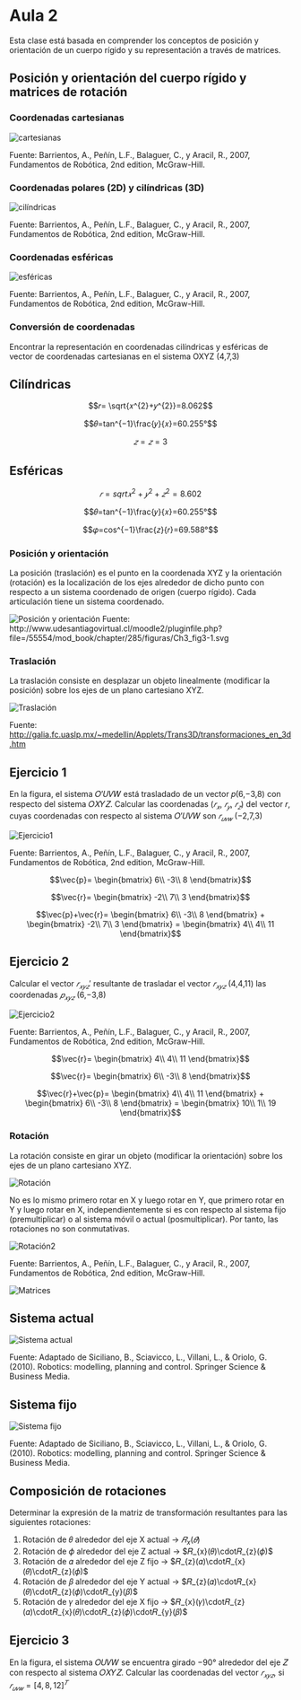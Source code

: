 <h1>Aula 2</h1>

Esta clase está basada en comprender los conceptos de posición y orientación de un cuerpo rígido y su representación a través de matrices.

<h2>Posición y orientación del cuerpo rígido y matrices de rotación</h2>

<h3>Coordenadas cartesianas</h3>

![cartesianas](image.png)

Fuente: Barrientos, A., Peñín, L.F., Balaguer, C., y Aracil, R., 2007, Fundamentos de Robótica, 2nd edition, McGraw-Hill.

<h3>Coordenadas polares (2D) y cilíndricas (3D)</h3>

![cilíndricas](image-1.png)

Fuente: Barrientos, A., Peñín, L.F., Balaguer, C., y Aracil, R., 2007, Fundamentos de Robótica, 2nd edition, McGraw-Hill.

<h3>Coordenadas esféricas</h3>

![esféricas](image-2.png)

Fuente: Barrientos, A., Peñín, L.F., Balaguer, C., y Aracil, R., 2007, Fundamentos de Robótica, 2nd edition, McGraw-Hill.

<h3>Conversión de coordenadas</h3>

Encontrar la representación en coordenadas cilíndricas y esféricas de vector de coordenadas cartesianas en el sistema OXYZ (4,7,3)

<h2>Cilíndricas</h2>

$$𝑟=  \sqrt{𝑥^{2}+𝑦^{2}}=8.062$$

$$𝜃=tan^{−1}\frac{𝑦}{𝑥}=60.255°$$

$$𝑧=𝑧=3$$

<h2>Esféricas</h2>

$$𝑟=sqrt{𝑥^{2}+𝑦^{2}+𝑧^{2}}=8.602$$

$$𝜃=tan^{−1}⁡\frac{𝑦}{𝑥}=60.255°$$

$$𝜑=cos^{−1}\frac{𝑧}{𝑟}=69.588°$$

<h3>Posición y orientación</h3>

La posición (traslación) es el punto en la coordenada XYZ y la orientación (rotación) es la localización de los ejes alrededor de dicho punto con respecto a un sistema coordenado de origen (cuerpo rígido). Cada articulación tiene un sistema coordenado.

<img src="http://www.udesantiagovirtual.cl/moodle2/pluginfile.php?file=/55554/mod_book/chapter/285/figuras/Ch3_fig3-1.svg" alt="Posición y orientación" caption="Hola"/>
Fuente: http://www.udesantiagovirtual.cl/moodle2/pluginfile.php?file=/55554/mod_book/chapter/285/figuras/Ch3_fig3-1.svg

<h3>Traslación</h3>

La traslación consiste en desplazar un objeto linealmente (modificar la posición) sobre los ejes de un plano cartesiano XYZ.

![Traslación](image-3.png)

Fuente: http://galia.fc.uaslp.mx/~medellin/Applets/Trans3D/transformaciones_en_3d.htm

<h2>Ejercicio 1</h2>

En la figura, el sistema 𝑂’𝑈𝑉𝑊 está trasladado de un vector 𝑝(6,−3,8) con respecto del sistema 𝑂𝑋𝑌𝑍. Calcular las coordenadas ($𝑟_{𝑥}$, $𝑟_{𝑦}$, $𝑟_{𝑧}$) del vector 𝑟, cuyas coordenadas con respecto al sistema 𝑂’𝑈𝑉𝑊 son $𝑟_{𝑢𝑣𝑤}$ (−2,7,3)

![Ejercicio1](image-4.png)

Fuente: Barrientos, A., Peñín, L.F., Balaguer, C., y Aracil, R., 2007, Fundamentos de Robótica, 2nd edition, McGraw-Hill.

$$\vec{p}= \begin{bmatrix}
6\\ 
-3\\ 
8
\end{bmatrix}$$

$$\vec{r}= \begin{bmatrix}
-2\\ 
7\\ 
3
\end{bmatrix}$$

$$\vec{p}+\vec{r}= \begin{bmatrix}
6\\ 
-3\\ 
8
\end{bmatrix} + \begin{bmatrix}
-2\\ 
7\\ 
3
\end{bmatrix} = \begin{bmatrix}
4\\ 
4\\ 
11
\end{bmatrix}$$

<h2>Ejercicio 2</h2>

Calcular el vector ${𝑟_{𝑥𝑦𝑧}}'$ resultante de trasladar el vector $𝑟_{𝑥𝑦𝑧}$ (4,4,11) las coordenadas $𝑝_{𝑥𝑦𝑧}$ (6,−3,8)

![Ejercicio2](image-5.png)

Fuente: Barrientos, A., Peñín, L.F., Balaguer, C., y Aracil, R., 2007, Fundamentos de Robótica, 2nd edition, McGraw-Hill.

$$\vec{r}= \begin{bmatrix}
4\\ 
4\\ 
11
\end{bmatrix}$$

$$\vec{r}= \begin{bmatrix}
6\\ 
-3\\ 
8
\end{bmatrix}$$

$$\vec{r}+\vec{p}= \begin{bmatrix}
4\\ 
4\\ 
11
\end{bmatrix} + \begin{bmatrix}
6\\ 
-3\\ 
8
\end{bmatrix} = \begin{bmatrix}
10\\ 
1\\ 
19
\end{bmatrix}$$

<h3>Rotación</h3>

La rotación consiste en girar un objeto (modificar la orientación) sobre los ejes de un plano cartesiano XYZ.

![Rotación](image-7.png)

No es lo mismo primero rotar en X y luego rotar en Y, que primero rotar en Y y luego rotar en X, independientemente si es con respecto al sistema fijo (premultiplicar) o al sistema móvil o actual (posmultiplicar). Por tanto, las rotaciones no son conmutativas.

![Rotación2](image-6.png)

Fuente: Barrientos, A., Peñín, L.F., Balaguer, C., y Aracil, R., 2007, Fundamentos de Robótica, 2nd edition, McGraw-Hill.

![Matrices](image-8.png)

<h2>Sistema actual</h2>

![Sistema actual](image-9.png)

Fuente: Adaptado de Siciliano, B., Sciavicco, L., Villani, L., & Oriolo, G. (2010). Robotics: modelling, planning and control. Springer Science & Business Media.

<h2>Sistema fijo</h2>

![Sistema fijo](image-10.png)

Fuente: Adaptado de Siciliano, B., Sciavicco, L., Villani, L., & Oriolo, G. (2010). Robotics: modelling, planning and control. Springer Science & Business Media.

<h2>Composición de rotaciones</h2>

Determinar la expresión de la matriz de transformación resultantes para las siguientes rotaciones:

1. Rotación de 𝜃 alrededor del eje X actual -> $𝑅_{x}(𝜃)$
2. Rotación de 𝜙 alrededor del eje Z actual -> $𝑅_{x}(𝜃)\cdot𝑅_{z}(𝜙)$
3. Rotación de 𝛼 alrededor del eje Z fijo -> $𝑅_{z}(𝛼)\cdot𝑅_{x}(𝜃)\cdot𝑅_{z}(𝜙)$
4. Rotación de 𝛽 alrededor del eje Y actual -> $𝑅_{z}(𝛼)\cdot𝑅_{x}(𝜃)\cdot𝑅_{z}(𝜙)\cdot𝑅_{y}(𝛽)$
5. Rotación de 𝛾 alrededor del eje X fijo -> $𝑅_{x}(𝛾)\cdot𝑅_{z}(𝛼)\cdot𝑅_{x}(𝜃)\cdot𝑅_{z}(𝜙)\cdot𝑅_{y}(𝛽)$

<!-- 
4. Rotación de 𝛽 alrededor del eje Y actual -> $𝑅_{z}(𝛼)\cdot𝑅_{x}(𝜃)\cdot𝑅_{z}(𝜙)\cdotR_{y}(𝛽)$
-->

<h2>Ejercicio 3</h2>

En la figura, el sistema 𝑂𝑈𝑉𝑊 se encuentra girado −90° alrededor del eje 𝑍 con respecto al sistema 𝑂𝑋𝑌𝑍. Calcular las coordenadas del vector $𝑟_{𝑥𝑦𝑧}$, si $𝑟_{𝑢𝑣𝑤}=[4,8,12]^{𝑇}$
